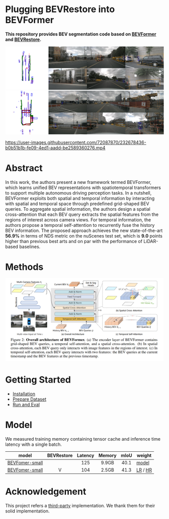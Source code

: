 # Plugging BEVRestore into BEVFormer

**This repository provides BEV segmentation code based on [BEVFormer](https://github.com/fundamentalvision/BEVFormer) and [BEVRestore](https://github.com/minshu-kim/BEVRestore).**

![](./figs/000868a72138448191b4092f75ed7776.jpg)
![](./figs/0141260a339d4b37addb55818bbae718.jpg)

https://user-images.githubusercontent.com/72087870/232678436-b0b51b1b-fe09-4ed1-aadd-be2589360276.mp4


# Abstract
In this work, the authors present a new framework termed BEVFormer, which learns unified BEV representations with spatiotemporal transformers to support multiple autonomous driving perception tasks. In a nutshell, BEVFormer exploits both spatial and temporal information by interacting with spatial and temporal space through predefined grid-shaped BEV queries. To aggregate spatial information, the authors design a spatial cross-attention that each BEV query extracts the spatial features from the regions of interest across camera views. For temporal information, the authors propose a temporal self-attention to recurrently fuse the history BEV information.
The proposed approach achieves the new state-of-the-art **56.9\%** in terms of NDS metric on the nuScenes test set, which is **9.0** points higher than previous best arts and on par with the performance of LiDAR-based baselines.


# Methods
![method](./figs/arch.png)


# Getting Started
- [Installation](docs/install.md) 
- [Prepare Dataset](docs/prepare_dataset.md)
- [Run and Eval](docs/getting_started.md)

# Model

We measured training memory containing tensor cache and inference time latency with a single batch.

| model                      | BEVRestore | Latency | Memory   | mIoU       |weight |
| -------------------------- | :-------------: | :-------------: | :----------: | :----------: |---------- |
|   [BEVFomer-small](https://github.com/minshu-kim/BEVRest-BEVFormer-seg/blob/main/projects/configs/bevformer/bevformer_seg.py)  |           | 125        | 9.9GB      | 40.1     |[model](https://drive.google.com/file/d/1Fn9ErCrWheNFfnCK3EZ1VmCPceUTxS5G/view?usp=share_link)|
| [BEVFomer-small](https://github.com/minshu-kim/BEVRest-BEVFormer-seg/blob/main/projects/configs/bevformer/bevformer_bevrestore_hr_bev.py) |     V      | 104         | 2.5GB     | 41.3     |[LR](https://drive.google.com/file/d/1tUYpqrN6qXYd9uqS2PVViXG7i2GAXpwN/view?usp=sharing) / [HR](https://drive.google.com/file/d/1pNBIRXZl1ZbhupdWAfTGngbOnV_4qIn7/view?usp=share_link)|

# Acknowledgement
This project refers a [third-party](https://github.com/Bin-ze/BEVFormer_segmentation_detection) implementation. We thank them for their solid implementation.
